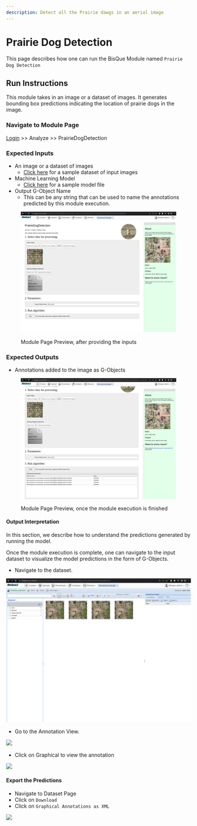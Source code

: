 ```yaml
---
description: Detect all the Prairie dawgs in an aerial image
---
```


# Prairie Dog Detection

This page describes how one can run the BisQue Module named `Prairie Dog Detection`

## Run Instructions

This module takes in an image or a dataset of images. It generates bounding box predictions indicating the location of prairie dogs in the image.

### Navigate to Module Page

[Login](../login-signup.md) >> Analyze >> PrairieDogDetection

### Expected Inputs

* An image or a dataset of images
  * [Click here](https://bisque2.ece.ucsb.edu/client\_service/view?resource=https://bisque2.ece.ucsb.edu/data\_service/00-dvP54x459TPyAzDaPvYe78) for a sample dataset of input images
* Machine Learning Model
  * [Click here](https://bisque2.ece.ucsb.edu/client\_service/view?resource=https://bisque2.ece.ucsb.edu/data\_service/00-nJTSZ2NXqXHQDphJ4zzmUU) for a sample model file
* Output G-Object Name
  * This can be any string that can be used to name the annotations predicted by this module execution.

<figure><img src="../../.gitbook/assets/image (16).png" alt=""><figcaption><p>Module Page Preview, after providing the inputs</p></figcaption></figure>

### Expected Outputs

* Annotations added to the image as G-Objects

<figure><img src="../../.gitbook/assets/image (2).png" alt=""><figcaption><p>Module Page Preview, once the module execution is finished</p></figcaption></figure>

#### Output Interpretation

In this section, we describe how to understand the predictions generated by running the model.



Once the module execution is complete, one can navigate to the input dataset to visualize the model predictions in the form of G-Objects.

* Navigate to the dataset.

![](<../../.gitbook/assets/image (12).png>)

* Go to the Annotation View.

![](<../../.gitbook/assets/bisque\_docs (3).png>)

* Click on Graphical to view the annotation

![](../../.gitbook/assets/bisque\_docs.png)



#### Export the Predictions

* Navigate to Dataset Page
* Click on `Download`
* Click on `Graphical Annotations as XML`

![](<../../.gitbook/assets/bisque\_docs (1).png>)



